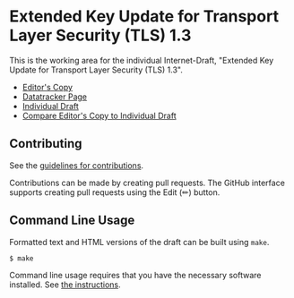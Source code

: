 # Extended Key Update for Transport Layer Security (TLS) 1.3

This is the working area for the individual Internet-Draft, "Extended Key Update for Transport Layer Security (TLS) 1.3".

* [Editor's Copy](https://hannestschofenig.github.io/tls-key-update/#go.draft-tschofenig-tls-extended-key-update.html)
* [Datatracker Page](https://datatracker.ietf.org/doc/draft-tschofenig-tls-extended-key-update)
* [Individual Draft](https://datatracker.ietf.org/doc/html/draft-tschofenig-tls-extended-key-update)
* [Compare Editor's Copy to Individual Draft](https://hannestschofenig.github.io/tls-key-update/#go.draft-tschofenig-tls-extended-key-update.diff)


## Contributing

See the
[guidelines for contributions](https://github.com/hannestschofenig/tls-key-update/blob/main/CONTRIBUTING.md).

Contributions can be made by creating pull requests.
The GitHub interface supports creating pull requests using the Edit (✏) button.


## Command Line Usage

Formatted text and HTML versions of the draft can be built using `make`.

```sh
$ make
```

Command line usage requires that you have the necessary software installed.  See
[the instructions](https://github.com/martinthomson/i-d-template/blob/main/doc/SETUP.md).

